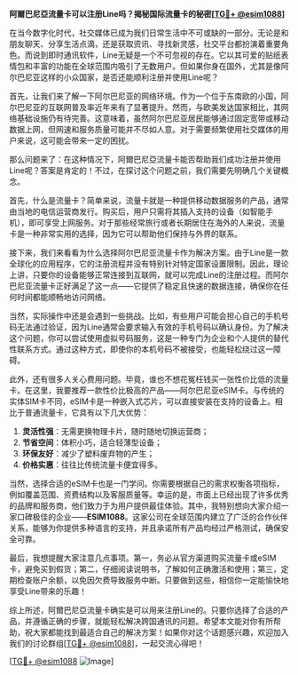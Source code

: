 **阿爾巴尼亞流量卡可以注册Line吗？揭秘国际流量卡的秘密[[TG💪+ @esim1088](https://t.me/s/esim1088)]**

在当今数字化时代，社交媒体已成为我们日常生活中不可或缺的一部分。无论是和朋友聊天、分享生活点滴，还是获取资讯、寻找新灵感，社交平台都扮演着重要角色。而说到即时通讯软件，Line无疑是一个不可忽视的存在。它以其可爱的贴纸表情包和丰富的功能在全球范围内吸引了无数用户。但如果你身在国外，尤其是像阿尔巴尼亚这样的小众国家，是否还能顺利注册并使用Line呢？

首先，让我们来了解一下阿尔巴尼亚的网络环境。作为一个位于东南欧的小国，阿尔巴尼亚的互联网普及率近年来有了显著提升。然而，与欧美发达国家相比，其网络基础设施仍有待完善。这意味着，虽然阿尔巴尼亚居民能够通过固定宽带或移动数据上网，但网速和服务质量可能并不尽如人意。对于需要频繁使用社交媒体的用户来说，这可能会带来一定的困扰。

那么问题来了：在这种情况下，阿爾巴尼亞流量卡能否帮助我们成功注册并使用Line呢？答案是肯定的！不过，在探讨这个问题之前，我们需要先明确几个关键概念。

首先，什么是流量卡？简单来说，流量卡就是一种提供移动数据服务的产品，通常由当地的电信运营商发行。购买后，用户只需将其插入支持的设备（如智能手机），即可享受上网服务。对于那些经常旅行或者长期居住在海外的人来说，流量卡是一种非常实用的选择，因为它可以帮助他们保持与外界的联系。

接下来，我们来看看为什么选择阿尔巴尼亚流量卡作为解决方案。由于Line是一款全球化的应用程序，它的注册流程并没有特别针对特定国家设置限制。因此，理论上讲，只要你的设备能够正常连接到互联网，就可以完成Line的注册过程。而阿尔巴尼亚流量卡正好满足了这一点——它提供了稳定且快速的数据连接，确保你在任何时间都能顺畅地访问网络。

当然，实际操作中还是会遇到一些挑战。比如，有些用户可能会担心自己的手机号码无法通过验证，因为Line通常会要求输入有效的手机号码以确认身份。为了解决这个问题，你可以尝试使用虚拟号码服务，这是一种专门为企业和个人提供的替代性联系方式。通过这种方式，即使你的本机号码不被接受，也能轻松绕过这一障碍。

此外，还有很多人关心费用问题。毕竟，谁也不想花冤枉钱买一张性价比低的流量卡。在这里，我要推荐一款性价比极高的产品——阿尔巴尼亚eSIM卡。与传统的实体SIM卡不同，eSIM卡是一种嵌入式芯片，可以直接安装在支持的设备上。相比于普通流量卡，它具有以下几大优势：

1. **灵活性强**：无需更换物理卡片，随时随地切换运营商；
2. **节省空间**：体积小巧，适合轻薄型设备；
3. **环保友好**：减少了塑料废弃物的产生；
4. **价格实惠**：往往比传统流量卡便宜得多。

当然，选择合适的eSIM卡也是一门学问。你需要根据自己的需求权衡各项指标，例如覆盖范围、资费结构以及客服质量等。幸运的是，市面上已经出现了许多优秀的品牌和服务商，他们致力于为用户提供最佳体验。其中，我特别想向大家介绍一家口碑极佳的企业——**ESIM1088**。这家公司在全球范围内建立了广泛的合作伙伴关系，能够为你提供多种语言的支持，并且承诺所有产品均经过严格测试，确保安全可靠。

最后，我想提醒大家注意几点事项。第一，务必从官方渠道购买流量卡或eSIM卡，避免买到假货；第二，仔细阅读说明书，了解如何正确激活和使用；第三，定期检查账户余额，以免因欠费导致服务中断。只要做到这些，相信你一定能愉快地享受Line带来的乐趣！

综上所述，阿爾巴尼亞流量卡确实是可以用来注册Line的。只要你选择了合适的产品，并遵循正确的步骤，就能轻松解决跨国通讯的问题。希望本文能对你有所帮助，祝大家都能找到最适合自己的解决方案！如果你对这个话题感兴趣，欢迎加入我们的讨论群组[[TG💪+ @esim1088](https://t.me/s/esim1088)]，一起交流心得吧！

[[TG💪+ @esim1088](https://t.me/s/esim1088) ![Image](https://i.postimg.cc/4NQfJmqS/Snipaste-2025-05-13-00-14-12.png)]